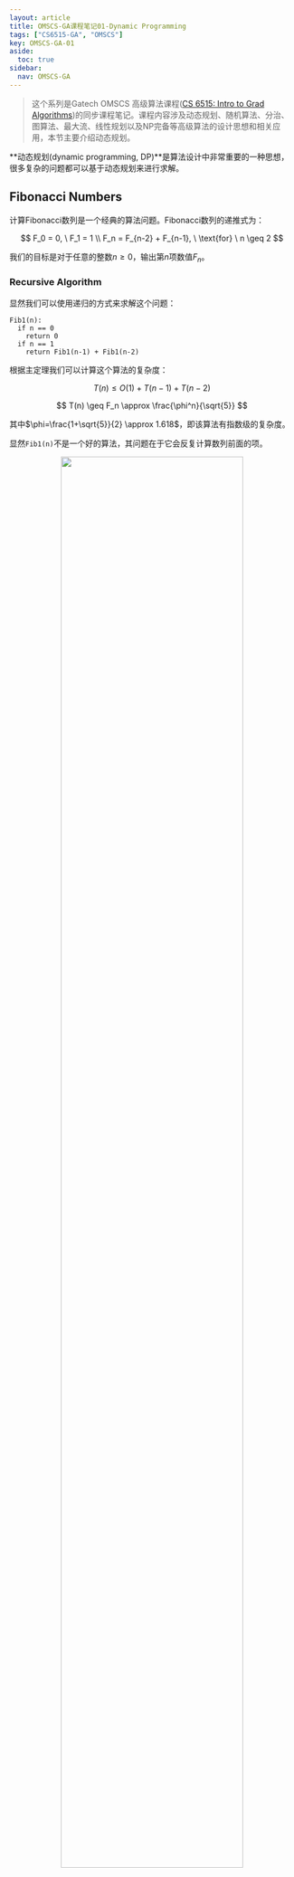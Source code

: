 ```yaml
---
layout: article
title: OMSCS-GA课程笔记01-Dynamic Programming
tags: ["CS6515-GA", "OMSCS"]
key: OMSCS-GA-01
aside:
  toc: true
sidebar:
  nav: OMSCS-GA
---
```


> 这个系列是Gatech OMSCS 高级算法课程([CS 6515: Intro to Grad Algorithms](https://omscs.gatech.edu/cs-6515-intro-graduate-algorithms))的同步课程笔记。课程内容涉及动态规划、随机算法、分治、图算法、最大流、线性规划以及NP完备等高级算法的设计思想和相关应用，本节主要介绍动态规划。
<!--more-->

**动态规划(dynamic programming, DP)**是算法设计中非常重要的一种思想，很多复杂的问题都可以基于动态规划来进行求解。

## Fibonacci Numbers

计算Fibonacci数列是一个经典的算法问题。Fibonacci数列的递推式为：

$$
F_0 = 0, \ F_1 = 1 \\
F_n = F_{n-2} + F_{n-1}, \ \text{for} \ n \geq 2
$$

我们的目标是对于任意的整数$n \geq 0$，输出第$n$项数值$F_n$。

### Recursive Algorithm

显然我们可以使用递归的方式来求解这个问题：

```
Fib1(n):
  if n == 0
    return 0
  if n == 1
    return Fib1(n-1) + Fib1(n-2)
```

根据主定理我们可以计算这个算法的复杂度：

$$
T(n) \leq O(1) + T(n-1) + T(n-2)
$$

$$
T(n) \geq F_n \approx \frac{\phi^n}{\sqrt{5}}
$$

其中$\phi=\frac{1+\sqrt{5}}{2} \approx 1.618$，即该算法有指数级的复杂度。

显然`Fib1(n)`不是一个好的算法，其问题在于它会反复计算数列前面的项。

<div align=center>
<img src="https://i.imgur.com/QBssznj.png" width="80%">
</div>

### DP Algorithm

接下来我们使用动态规划来改进之前的算法。具体地，我们使用一个数组来存储中间的计算结果然后从前向后进行计算：

```
Fib2(n):
  F[0] = 0
  F[1] = 1

  for i=2:n
    F[i] = F[i-1] + F[i-2]
    
  return F[n]
```

显然此时算法的复杂度为$O(n)$，远小于之前的复杂度。

从这个例子可以看出动态规划的特点：

<div align=center>
<img src="https://i.imgur.com/MmQlu6J.png" width="80%">
</div>

## Longest Increasing Subsequence

LIS问题的目标是在给定序列中寻找递增子列的长度，注意这里我们允许对原始序列进行删减来获得子列。

<div align=center>
<img src="https://i.imgur.com/InNHqpl.png" width="80%">
</div>

### Subproblem Attempt

使用DP的步骤是首先定义一个subproblem，然后依次求解subproblem。

<div align=center>
<img src="https://i.imgur.com/OrvDRcO.png" width="80%">
</div>

对于LIS问题可以进行形式化如下：

<div align=center>
<img src="https://i.imgur.com/nH3zrPE.png" width="80%">
</div>

### Recurrence Attempt

求解LIS问题的核心在于记录下序列中每个元素结尾时递增子列的长度。

<div align=center>
<img src="https://i.imgur.com/UpO1clv.png" width="80%">
</div>

<div align=center>
<img src="https://i.imgur.com/wecKkrK.png" width="80%">
<img src="https://i.imgur.com/mSrPH3M.png" width="80%">
</div>

### DP Algorithm

因此我们可以基于DP来设计算法：

```
LIS(a[]):
  for i=1:n
    L[i] = 1

    for j=1:i-1
      if a[j] < a[i] & L[i] < 1+L[j]
        L[i] = 1 + L[j]

  max = 1
  for i=2:n
    if L[i] > L[max]
      max = i

  return max
```

此时算法的复杂度为$O(n^2)$。

<div align=center>
<img src="https://i.imgur.com/AhZwakT.png" width="80%">
</div>

## Longest Common Subsequence

LCS问题的目标是计算两个序列中最长的公共子列：

<div align=center>
<img src="https://i.imgur.com/bA8GydQ.png" width="80%">
</div>

### Subproblem Attempt1

<div align=center>
<img src="https://i.imgur.com/7kqzCSh.png" width="80%">
</div>

### Recurrence Attempt1

<div align=center>
<img src="https://i.imgur.com/2q0zgaA.png" width="80%">
<img src="https://i.imgur.com/JTJvkbb.png" width="80%">
</div>

### Subproblem Attempt2

<div align=center>
<img src="https://i.imgur.com/7ts0xtJ.png" width="80%">
</div>

### Recurrence Attempt2

<div align=center>
<img src="https://i.imgur.com/hW9KwqY.png" width="80%">
<img src="https://i.imgur.com/YJjLKVP.png" width="80%">
<img src="https://i.imgur.com/YueOEWA.png" width="80%">
<img src="https://i.imgur.com/dLDg8o9.png" width="80%">
</div>

### DP Algorithm

因此求解LCS的算法为：

```
LCS(X[], Y[]):
  for i=0:n
    L[i, 0] = 0
  for j=0:n
    L[0, j] = 0

  for i=1:n
    for j=1:n
      if X[i] == Y[j]
        L[i, j] = 1 + L[i-1, j-1]
      else
        L[i, j] = max(L[i, j-1], L[i-1, j])

  return L[n, n]
```

此时算法的复杂度为$O(n^2)$。

<div align=center>
<img src="https://i.imgur.com/ycZbes0.png" width="80%">
</div>

如果想要获得最长公共子列，还可以从L的右下角开始向上进行追溯：

<div align=center>
<img src="https://i.imgur.com/6KeLTki.png" width="80%">
</div>

## Knapsack

knapsack是经典的优化问题，我们希望在一定的重量约束下最大化背包中物品的价值：

<div align=center>
<img src="https://i.imgur.com/AqMxn1p.png" width="80%">
</div>

### Greedy Algorithm

贪心算法是求解knapsack问题的一种经典解法，不过需要注意的是贪心算法往往不能得到问题的最优解。

<div align=center>
<img src="https://i.imgur.com/4RaHtnI.png" width="80%">
</div>

### Attempt1

<div align=center>
<img src="https://i.imgur.com/rGEnwFr.png" width="80%">
<img src="https://i.imgur.com/l53NiJl.png" width="80%">
</div>

### Attempt2

求解knapsack的核心在于构造一个二维数组$K[i, b]$，它表示使用物品序列$$\{ 1, \dots, i \}$$且重量约束为$b$条件下背包中物品的最大价值。显然knapsack问题的解即为数组的最后一个元素$K[n, B]$，而子问题$K[i, b]$的递归形式则依赖于$i$号物品的重量。当$w_i \leq b$时我们可以尝试在背包中加入$i$号物品，否则只能放弃添加它并使用前一个子问题的最大价值$K[i-1, b]$。因此子问题的递归形式为：

$$
K[i, b] =
\begin{cases}
\max (v_i + K[i-1, b-w_i], K[i-1, b]), & \text{if } w_i \leq b \\
K[i-1, b], &\text{otherwise}
\end{cases}
$$

<div align=center>
<img src="https://i.imgur.com/hvBRfA4.png" width="80%">
<img src="https://i.imgur.com/zllCzsN.png" width="80%">
</div>

### DP Algorithm

因此，使用DP来求解knapsack问题的伪代码如下：

```
KnapsackNoRepeat(w[], v[], B):
  for b=0:B
    K[0, b] = 0
  for i=1:n
    K[i, 0] = 0

  for i=1:n
    for b=1:B
      if w[i] <= b
        K[i, b] = max(v[i]+K[i-1, b-w[i]], K[i-1, b])
      else
        K[i, b] = K[i-1, b]

  return K[i, b]
```

此时算法的复杂度为$O(nB)$。这里需要说明的是$O(nB)$依赖于限制$B$的值，而要表示$B$则需要$O(\log B)$的空间。因此这个算法并不是一个非常高效的算法。实际上人们已经证明knapsack问题是NP-complete，我们目前无法找到一个高效的解法。

<div align=center>
<img src="https://i.imgur.com/wETdVXr.png" width="80%">
<img src="https://i.imgur.com/CHzHAfM.png" width="80%">
</div>

### Knapsack Repetition

knapsack问题的一个变体是假设每个物品都可以无限地进行添加。在这种情况下我们同样可以使用一个二维数组$K[i, b]$来进行递推，不过递推关系为：

$$
K[i, b] = \max ( K[i-1, b], v_i+K[i, b-w_i] ), \ \text{if } w_i \leq b
$$

上式表示我们可以尝试在当前的背包中添加一个物品$i$以记录此时背包中的最大价值，此时的算法复杂度为$O(nB)$。

<div align=center>
<img src="https://i.imgur.com/rqmYLCe.png" width="80%">
<img src="https://i.imgur.com/edTQSrR.png" width="80%">
</div>

#### Simpler Subproblem

实际上对于允许重复的情况我们可以设计更简洁的算法。记$K[b]$为使用所有物品在重量约束为$b$情况下背包中的最大价值，此时的递推关系为：

$$
K[b] = \max \{ v_i + K[b-w_i] \vert 1 \leq i \leq n, w_i \leq b \}
$$

它表示当重量约束为$b$时，我们尝试在背包中添加1个$i$号物品从而记录下当前条件下背包的最大价值。

<div align=center>
<img src="https://i.imgur.com/zxxW6cI.png" width="80%">
</div>

因此对于允许重复的knapsack问题可以按照如下过程进行求解：

```
KnapsackRepeat(w[], v[], B):
  for b=0:B
    K[b] = 0

    for i=1:n
      if w[i] <= b & K[b] < v[i]+K[b-w[i]]
        K[b] = v[i] + K[b-w[i]]

  return K[B]
```

此时算法的复杂度为$O(nB)$，仍然不是一个高效的解法。

## Chain Matrix Multiply

### Motivation

动态规划还可以用来处理矩阵乘法。回忆矩阵乘法的运算规则，新矩阵的每个元素都是$A$和$B$矩阵对应行列的内积。

<div align=center>
<img src="https://i.imgur.com/6uXt8oz.png" width="80%">
</div>

由于矩阵乘法的结合性，对于链式相乘的矩阵我们可以调整矩阵乘法的计算顺序从而改变整个乘法的计算复杂度。

<div align=center>
<img src="https://i.imgur.com/w1C3UOG.png" width="80%">
</div>

具体地，对于矩阵乘法$Z_{a \times c} = W_{a \times b} \cdot Y_{b \times c}$的计算复杂度为$O(abc)$。

<div align=center>
<img src="https://i.imgur.com/ujk2c9q.png" width="80%">
</div>

### General Problem

因此，连续矩阵相乘的问题就可以使用动态规划的思路进行建模。

<div align=center>
<img src="https://i.imgur.com/vXBBgca.png" width="80%">
</div>

### Graphical View

同时我们也可以使用二叉树来理解计算的过程，从这个角度来看我们的目标则是找到总体代价最小的树。

<div align=center>
<img src="https://i.imgur.com/s2l9PYS.png" width="80%">
</div>

### Substring

这里我们引入substring的概念，它是原始序列中一段连续的子列。记$C[i, j]$表示矩阵$A_i$到$A_j$进行联乘的最小计算代价，根据二叉树我们可以得到递推形式：

$$
C[i, j] = \min \{ C[i, l] + C[l+1, j] + m_{i-1} m_l m_j \vert 1 \leq l \leq j-1 \}
$$

其中$C[i, l]$和$C[l+1, j]$分别表示左子树和右子树的最小计算代价，而$m_{i-1} m_l m_j$则是合并两个子树的代价。

<div align=center>
<img src="https://i.imgur.com/w40ZPsG.png" width="80%">
<img src="https://i.imgur.com/k6jcry4.png" width="80%">
<img src="https://i.imgur.com/gMQp4mA.png" width="80%">
<img src="https://i.imgur.com/5PLssSE.png" width="80%">
<img src="https://i.imgur.com/2IiCARh.png" width="80%">
</div>

### DP Algorithm

因此使用动态规划计算矩阵相乘最小复杂度的核心是从对角线开始逐步向上进行递推，它和上面介绍过的其它动态规划方法在递推形式上有着明显的区别。

```
ChainMultiply(m0, m1, ..., mn):
  for i=1:n
    C[i, i] = 0

  for s=1:n-1
    for i=1:n-s
      j=i+s
      C[i, j] = inf

      for l=1:j-1
        cur = m[i-1]*m[l]*m[j] + C[i, l] + C[l+1, j]
        if cur < C[i, j]
          C[i, j] = cur

  return C[1, n]
```

整个算法的复杂度为$O(n^3)$。

<div align=center>
<img src="https://i.imgur.com/m7cWQsf.png" width="80%">
</div>

## Shortest Path Algorithms

动态规划的一个重要应用是计算最短路径，实际上经典的Dijkstra算法就是基于动态规划来进行设计的。

<div align=center>
<img src="https://i.imgur.com/kdv3aLQ.png" width="80%">
</div>

### Negative Weight Cycles

Dijkstra算法的一个局限性在于它不能处理带负边的情况。对于更一般的图结构，我们希望能够找到图上权重和为负的环，同时计算出任意两个顶点之间的最短路径。

<div align=center>
<img src="https://i.imgur.com/ruFCOBY.png" width="80%">
</div>

### Single Source

首先考虑单源最短路径问题。由于此时图上包含负边，我们不能直接使用Dijkstra算法进行求解。同时为了避免出现无限循环的问题，我们还要求每个节点最多被访问一次。对于包含$m$个节点和$n$条边的图，记$D[i, z]$为使用最多$i$条边从起点出发到达节点$z$的最小代价。此时$D[i, z]$的递推关系为：

$$
D[i, z] = \min \big\{ D[i-1, y], \min \{ D[i-1, y] + w[y, z] \vert yz \in E \} \big\}
$$

其中$w[y, z]$为节点$y$到节点$z$的代价，而$$\min \{ D[i-1, y] + w[y, z] \vert yz \in E \}$$则是添加一条边后起点到节点$z$的最小代价。因此上式意为当我们增加一条可用边时，起点到$z$的最小代价是前一步的代价和添加一条边后路径代价中较小的那个。

<div align=center>
<img src="https://i.imgur.com/utgmT6Z.png" width="80%">
<img src="https://i.imgur.com/AZhFsqV.png" width="80%">
<img src="https://i.imgur.com/cEXxH1G.png" width="80%">
</div>

这种利用动态规划来解决带负边的单源最短路径问题的算法称为**Bellman-Ford算法**，它的复杂度为$O(mn)$：

```
Bellman-Ford(G, s, w):
  for z in V
    D[0, z] = inf

  D[0, s] = 0

  for i=1:n-1
    for z in V
      D[i, z] = D[i-1, z]

      for yz in E
        if D[i, z] > D[i-1, y] + w[y, z]:
          D[i, z] = D[i-1, y] + w[y, z]
    
  return D[n-1, :]
```

<div align=center>
<img src="https://i.imgur.com/ZlFiZrV.png" width="80%">
</div>

### Finding Negative Weight Cycle

当图上有权重为负的环时还需要找到这样的环，此时该环上的路径其代价会更小一些。

<div align=center>
<img src="https://i.imgur.com/JoiX2hV.png" width="80%">
</div>

### All Pairs

除了单源最短路径问题之外，在很多情况下我们希望计算图上任意两个节点之间的最短路径。对于这样的问题同样可以使用动态规划来进行建模和处理。记三维数组$D[i,s,t]$为最多使用$$\{ 1, 2, \dots, i \}$$的子集作为中间节点从节点$s$出发到达节点$t$的最小代价，当$s$和$t$直接相连时有$D[0, s, t] = w[s, t]$，否则将代价初始化为无穷大。

<div align=center>
<img src="https://i.imgur.com/n9rQbHR.png" width="80%">
<img src="https://i.imgur.com/qIrRCLy.png" width="80%">
</div>

$D[i,s,t]$的递推关系取决于节点$i$是否位于$s$到$t$的最短路径上。当节点$i$不在最短路径上时有：

$$
D[i, s, t] = D[i-1, s, t]
$$

<div align=center>
<img src="https://i.imgur.com/j4qdxpN.png" width="80%">
</div>

否则$D[i, s, t]$等于$s$到$i$与$i$到$t$两段路径最小代价之和：

$$
D[i, s, t] = D[i-1, s, i]+D[i-1, i, t]
$$

<div align=center>
<img src="https://i.imgur.com/G5wVlUi.png" width="80%">
<img src="https://i.imgur.com/vv7ZyT4.png" width="80%">
</div>

整理后可以得到递推关系：

$$
D[i, s, t] = \min \big( D[i-1, s, t], D[i-1, s, i]+D[i-1, i, t] \big)
$$

<div align=center>
<img src="https://i.imgur.com/eTOb0IX.png" width="80%">
</div>

因此计算图上所有节点之间最短路径的**Floyd-Warshall算法**如下：

```
Floyd-Warshall(G, w):
  for i=1:n
    for t=1:n
      if st in E:
        D[0, s, t] = w[s, t]
      else:
        D[0, s, t] = inf

  for i=1:n
    for s=1:n
      for t=1:n
        D[i, s, t] = min(D[i-1, s, t], D[i-1, s, i]+D[i-1, i, t])

  return D[i, :, :]
```

<div align=center>
<img src="https://i.imgur.com/K0ZTLpJ.png" width="80%">
</div>

Floyd-Warshall算法的计算复杂度为$O(n^3)$，其中$n$为图上节点数。需要注意的是Floyd-Warshall算法假设图上没有权重为负的环，因此在使用时需要首先对图进行检测。

<div align=center>
<img src="https://i.imgur.com/CZ6c72t.png" width="80%">
<img src="https://i.imgur.com/FvSIHcG.png" width="80%">
</div>

## Reference

- [Dynamic Programming](https://teapowered.dev/assets/ga-notes.pdf#page=8)